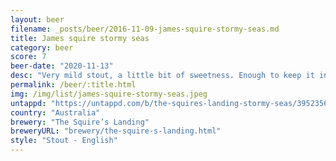```yaml
---
layout: beer
filename: _posts/beer/2016-11-09-james-squire-stormy-seas.md
title: James squire stormy seas
category: beer
score: 7
beer-date: "2020-11-13"
desc: "Very mild stout, a little bit of sweetness. Enough to keep it interesting"
permalink: /beer/:title.html
img: /img/list/james-squire-stormy-seas.jpeg
untappd: "https://untappd.com/b/the-squires-landing-stormy-seas/3952356"
country: "Australia"
brewery: "The Squire’s Landing"
breweryURL: "brewery/the-squire-s-landing.html"
style: "Stout - English"
---
```

